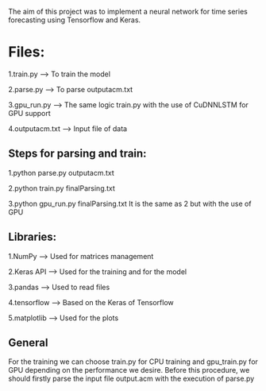 The aim of this project was to implement a neural network for time series forecasting using Tensorflow and Keras.
# Files:

1.train.py --> To train the model

2.parse.py --> To parse outputacm.txt

3.gpu_run.py --> The same logic train.py with the use of CuDNNLSTM for GPU support

4.outputacm.txt --> Input file of data

## Steps for parsing and train:

1.python parse.py outputacm.txt

2.python train.py finalParsing.txt

3.python gpu_run.py finalParsing.txt It is the same as 2 but with the use of GPU

## Libraries:
1.NumPy --> Used for matrices management

2.Keras API --> Used for the training and for the model

3.pandas --> Used to read files

4.tensorflow --> Based on the Keras of Tensorflow

5.matplotlib --> Used for the plots


## General

For the training we can choose train.py for CPU training and gpu_train.py for GPU depending on the performance we desire. Before this procedure, we should firstly parse the input file output.acm with the execution of parse.py 
